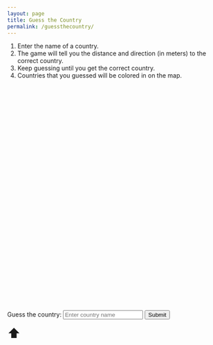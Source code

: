 ```yaml
---
layout: page
title: Guess the Country
permalink: /guessthecountry/
---
```


1. Enter the name of a country.
2. The game will tell you the distance and direction (in meters) to the correct country.
3. Keep guessing until you get the correct country.
4. Countries that you guessed will be colored in on the map.

<div id="map" style="height: 500px; width: 100%;"></div>

<p>Guess the country: <input type="text" id="guess" placeholder="Enter country name" /> <button onclick="checkGuess()">Submit</button></p>
<p id="feedback"></p>
<p id="distance"></p>
<p id="direction"></p>
<div id="arrow" style="font-size: 30px;">⬆️</div>

<style>
  #map {
    height: 500px;
    width: 100%;
    margin-top: 20px;
  }
  #arrow {
    margin-top: 10px;
  }
</style>

<script src="https://unpkg.com/leaflet@1.7.1/dist/leaflet.js"></script>
<link rel="stylesheet" href="https://unpkg.com/leaflet@1.7.1/dist/leaflet.css" />

<script>
  const countries = {
    "Afghanistan": { lat: 33.93911, lon: 67.709953 },
    "Albania": { lat: 41.153332, lon: 20.168331 },
    "Algeria": { lat: 28.033886, lon: 1.659626 },
    "Andorra": { lat: 42.506285, lon: 1.521801 },
    "Angola": { lat: -11.202692, lon: 17.873887 },
    "Argentina": { lat: -38.416097, lon: -63.616672 },
    "Australia": { lat: -25.274398, lon: 133.775136 },
    "Austria": { lat: 47.516231, lon: 14.550072 },
    "Bahamas": { lat: 25.03428, lon: -77.39628 },
    "Bahrain": { lat: 26.0667, lon: 50.5577 },
    "Bangladesh": { lat: 23.6850, lon: 90.3563 },
    "Belgium": { lat: 50.8503, lon: 4.3517 },
    "Bolivia": { lat: -16.2902, lon: -63.5887 },
    "Brazil": { lat: -14.2350, lon: -51.9253 },
    "Canada": { lat: 56.1304, lon: -106.3468 },
    "Chile": { lat: -35.6751, lon: -71.5430 },
    "China": { lat: 35.8617, lon: 104.1954 },
    "Colombia": { lat: 4.5709, lon: -74.2973 },
    "Denmark": { lat: 56.2639, lon: 9.5018 },
    "Egypt": { lat: 26.8206, lon: 30.8025 },
    "Finland": { lat: 61.9241, lon: 25.7482 },
    "France": { lat: 46.6034, lon: 1.8883 },
    "Germany": { lat: 51.1657, lon: 10.4515 },
    "Greece": { lat: 39.0742, lon: 21.8243 },
    "India": { lat: 20.5937, lon: 78.9629 },
    "Iran": { lat: 32.4279, lon: 53.6880 },
    "Italy": { lat: 41.8719, lon: 12.5674 },
    "Japan": { lat: 36.2048, lon: 138.2529 },
    "Mexico": { lat: 23.6345, lon: -102.5528 },
    "Nepal": { lat: 28.3949, lon: 84.1240 },
    "Netherlands": { lat: 52.1326, lon: 5.2913 },
    "New Zealand": { lat: -40.9006, lon: 174.8860 },
    "Norway": { lat: 60.4720, lon: 8.4689 },
    "Pakistan": { lat: 30.3753, lon: 69.3451 },
    "Peru": { lat: -9.1900, lon: -75.0152 },
    "Russia": { lat: 61.5240, lon: 105.3188 },
    "Saudi Arabia": { lat: 23.8859, lon: 45.0792 },
    "South Africa": { lat: -30.5595, lon: 22.9375 },
    "Spain": { lat: 40.4637, lon: -3.7492 },
    "Sweden": { lat: 60.1282, lon: 18.6435 },
    "Switzerland": { lat: 46.8182, lon: 8.2275 },
    "Turkey": { lat: 38.9637, lon: 35.2433 },
    "United Kingdom": { lat: 55.3781, lon: -3.4360 },
    "United States": { lat: 37.0902, lon: -95.7129 },
  };

  let correctCountry = getRandomCountry();
  let lastGuess = null;
  let guessedCountries = [];

  // Initialize the map
  const map = L.map('map').setView([20, 0], 2);  // Centered globally
  L.tileLayer('https://{s}.tile.openstreetmap.org/{z}/{x}/{y}.png', {
    attribution: '© OpenStreetMap contributors'
  }).addTo(map);

  function getRandomCountry() {
    const keys = Object.keys(countries);
    return keys[Math.floor(Math.random() * keys.length)];
  }

  function checkGuess() {
    const userGuess = document.getElementById('guess').value.trim();
    const feedback = document.getElementById('feedback');
    const distanceElem = document.getElementById('distance');
    const directionElem = document.getElementById('direction');

    if (!countries[userGuess]) {
      feedback.innerText = "Country not found, try again!";
      return;
    }

    const guessedCountry = countries[userGuess];
    const correctCoords = countries[correctCountry];

    const dist = getDistance(guessedCountry.lat, guessedCountry.lon, correctCoords.lat, correctCoords.lon);
    feedback.innerText = `Your guess: ${userGuess}`;
    distanceElem.innerText = `Distance to correct country: ${Math.round(dist)} meters`;

    const direction = getDirection(guessedCountry, correctCoords);
    drawArrow(direction);

    // Color in the guessed country on the map
    if (!guessedCountries.includes(userGuess)) {
      L.marker([guessedCountry.lat, guessedCountry.lon]).addTo(map)
        .bindPopup(userGuess).openPopup();
      guessedCountries.push(userGuess);
    }

    // Check if the guess is correct
    if (userGuess === correctCountry) {
      feedback.innerText = `Congratulations! You guessed the correct country: ${correctCountry}`;
    }
  }

  function getDistance(lat1, lon1, lat2, lon2) {
    const R = 6371000;  // Radius of the Earth in meters
    const dLat = deg2rad(lat2 - lat1);
    const dLon = deg2rad(lon2 - lon1);
    const a = Math.sin(dLat / 2) * Math.sin(dLat / 2) +
              Math.cos(deg2rad(lat1)) * Math.cos(deg2rad(lat2)) *
              Math.sin(dLon / 2) * Math.sin(dLon / 2);
    const c = 2 * Math.atan2(Math.sqrt(a), Math.sqrt(1 - a));
    return R * c;
  }

  function deg2rad(deg) {
    return deg * (Math.PI / 180);
  }

  function getDirection(guessedCountry, correctCountry) {
    const latDiff = correctCountry.lat - guessedCountry.lat;
    const lonDiff = correctCountry.lon - guessedCountry.lon;
    const angle = Math.atan2(lonDiff, latDiff) * (180 / Math.PI);
    return angle;
  }

  function drawArrow(angle) {
    const arrow = document.getElementById('arrow');
    arrow.style.transform = `rotate(${angle}deg)`;
  }
</script>